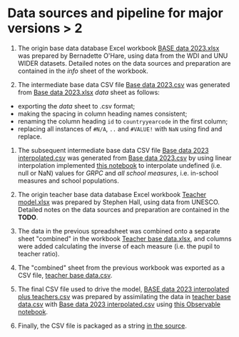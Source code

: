 # Data sources and pipeline for major versions > 2

1. The origin base data database Excel workbook [BASE data 2023.xlsx](./assets/data/BASE%20data%2029.08.2023.xlsx) was prepared by Bernadette O'Hare, using data from the WDI and UNU WIDER datasets. Detailed notes on the data sources and preparation are contained in the _info_ sheet of the workbook.

1. The intermediate base data CSV file [Base data 2023.csv](./assets/data/BASE%20data%202023.csv) was generated from [Base data 2023.xlsx](./assets/data/BASE%20data%202023.xlsx) _data_ sheet as follows:

- exporting the _data_ sheet to .csv format;
- making the spacing in column heading names consistent;
- renaming the column heading `id` to `countryyearcode` in the first column;
- replacing all instances of `#N/A`, `..` and `#VALUE!` with `NaN` using find and replace.

1. The subsequent intermediate base data CSV file [Base data 2023 interpolated.csv](./assets/data/BASE%20data%202023%20interpolated.csv) was generated from [Base data 2023.csv](./assets/data/BASE%20data%202023.csv) by using linear interpolation implemented [this notebook](https://observablehq.com/@grade/interpolate-grade-base-data-2023) to interpolate undefined (i.e. null or NaN) values for _GRPC_ and _all school measures_, i.e. in-school measures and school populations.

1. The origin teacher base data database Excel workbook [Teacher model.xlsx](./assets/data/Teacher%20model.xlsx) was prepared by Stephen Hall, using data from UNESCO. Detailed notes on the data sources and preparation are contained in the **TODO**.

1. The data in the previous spreadsheet was combined onto a separate sheet "combined" in the workbook [Teacher base data.xlsx](./assets/data/Teacher%20base%20data.xlsx), and columns were added calculating the inverse of each measure (i.e. the pupil to teacher ratio).

1. The "combined" sheet from the previous workbook was exported as a CSV file, [teacher base data.csv](./assets/data/teacher%20base%20data.csv).

1. The final CSV file used to drive the model, [BASE data 2023 interpolated plus teachers.csv](./assets/data/BASE%20data%202023%20interpolated%20plus%20teachers.csv) was prepared by assimilating the data in [teacher base data.csv](./assets/data/teacher%20base%20data.csv) with [Base data 2023 interpolated.csv](./assets/data/BASE%20data%202023%20interpolated.csv) using [this Observable notebook](https://observablehq.com/@grade/knit-grade-base-and-teacher-data).

1. Finally, the CSV file is packaged as a string [in the source](./src/data/data.js).
